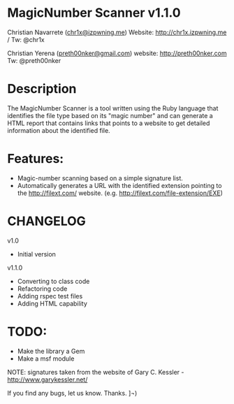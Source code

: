 MagicNumber Scanner v1.1.0
========
Christian Navarrete (chr1x@izpwning.me) 
Website: http://chr1x.izpwning.me / Tw: @chr1x

Christian Yerena (preth00nker@gmail.com) 
website: http://preth00nker.com Tw: @preth00nker

Description
========
The MagicNumber Scanner is a tool written using the Ruby language that identifies the file type based on its "magic number" and can generate a HTML report that contains links that points to a website to get detailed information about the identified file.

Features:
========
- Magic-number scanning based on a simple signature list.
- Automatically generates a URL with the identified extension pointing to the http://filext.com/ website. 
  (e.g. http://filext.com/file-extension/EXE)

CHANGELOG
========
v1.0
- Initial version

v1.1.0
- Converting to class code
- Refactoring code
- Adding rspec test files
- Adding HTML capability <optionally second argument>

TODO:
========
- Make the library a Gem
- Make a msf module

NOTE: signatures taken from the website of Gary C. Kessler - http://www.garykessler.net/

If you find any bugs, let us know. Thanks. ]¬)

